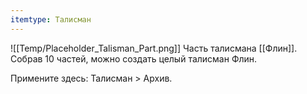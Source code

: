 ```yaml
---
itemtype: Талисман
---
```

![[Temp/Placeholder_Talisman_Part.png]]
Часть талисмана [[Флин]]. Собрав 10 частей, можно создать целый талисман Флин.

Примените здесь: Талисман > Архив.
